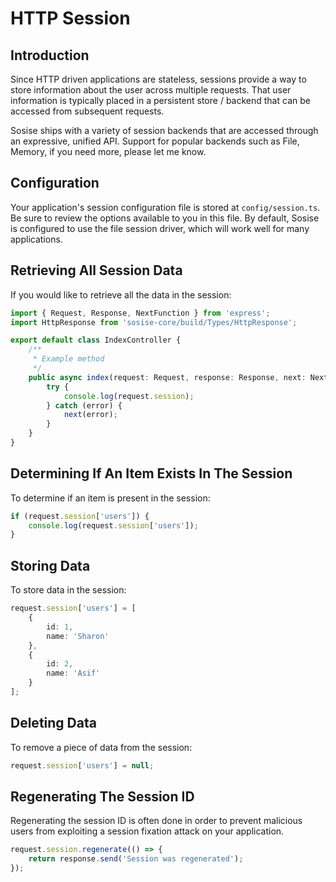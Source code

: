 # HTTP Session
## Introduction
Since HTTP driven applications are stateless, sessions provide a way to store information about the user across multiple requests. That user information is typically placed in a persistent store / backend that can be accessed from subsequent requests.

Sosise ships with a variety of session backends that are accessed through an expressive, unified API. Support for popular backends such as File, Memory, if you need more, please let me know.

## Configuration
Your application's session configuration file is stored at `config/session.ts`. Be sure to review the options available to you in this file. By default, Sosise is configured to use the file session driver, which will work well for many applications. 

## Retrieving All Session Data
If you would like to retrieve all the data in the session:

```typescript
import { Request, Response, NextFunction } from 'express';
import HttpResponse from 'sosise-core/build/Types/HttpResponse';

export default class IndexController {
    /**
     * Example method
     */
    public async index(request: Request, response: Response, next: NextFunction) {
        try {
            console.log(request.session);
        } catch (error) {
            next(error);
        }
    }
}
```

## Determining If An Item Exists In The Session
To determine if an item is present in the session:

```typescript
if (request.session['users']) {
    console.log(request.session['users']);
}
```

## Storing Data
To store data in the session:

```typescript
request.session['users'] = [
    {
        id: 1,
        name: 'Sharon'
    },
    {
        id: 2,
        name: 'Asif'
    }
];
```

## Deleting Data
To remove a piece of data from the session:

```typescript
request.session['users'] = null;
```

## Regenerating The Session ID
Regenerating the session ID is often done in order to prevent malicious users from exploiting a session fixation attack on your application.

```typescript
request.session.regenerate(() => {
    return response.send('Session was regenerated');
});
```